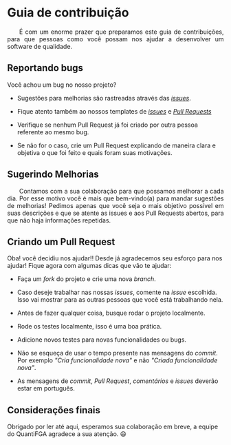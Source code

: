 # Guia de contribuição

<p align="justify"> &emsp;&emsp;É com um enorme prazer que preparamos este guia de contribuições, para que 
pessoas como você possam nos ajudar a desenvolver um software de qualidade.

## Reportando bugs

Você achou um bug no nosso projeto?

* Sugestões para melhorias são rastreadas através das [_issues_](https://github.com/fga-eps-mds/2022-2-Squad9/issues).

* Fique atento também ao nossos templates de [_issues_](https://github.com/fga-eps-mds/2022-2-Squad9/blob/guias_e_templates/.github/ISSUE_TEMPLATE/issue_template.md) e [_Pull Requests_](https://github.com/fga-eps-mds/2022-2-Squad9/blob/guias_e_templates/.github/ISSUE_TEMPLATE/pull_request_template.md)

* Verifique se nenhum Pull Request já foi criado por outra pessoa referente ao mesmo bug.

* Se não for o caso, crie um Pull Request explicando de maneira clara e objetiva o que foi feito e quais foram suas motivações.

## Sugerindo Melhorias

<p align="justify"> &emsp;&emsp;Contamos com a sua colaboração para que possamos melhorar a cada dia. Por esse motivo
você é mais que bem-vindo(a) para mandar sugestões de melhorias!
Pedimos apenas que você seja o mais objetivo possível em suas descrições e que se atente as
issues e aos Pull Requests abertos, para que não haja informações repetidas.

## Criando um Pull Request

Oba! você decidiu nos ajudar!! Desde já agradecemos seu esforço para nos ajudar! Fique agora com algumas
dicas que vão te ajudar:

* Faça um _fork_ do projeto e crie uma nova _branch_.

* Caso deseje trabalhar nas nossas _issues_, comente na _issue_ escolhida. Isso vai mostrar para as outras pessoas 
que você está trabalhando nela.

* Antes de fazer qualquer coisa, busque rodar o projeto localmente.

* Rode os testes localmente, isso é uma boa prática.

* Adicione novos testes para novas funcionalidades ou bugs.

* Não se esqueça de usar o tempo presente nas mensagens do _commit_. Por exemplo _"Cria funcionalidade nova"_
e não _"Criada funcionalidade nova"_.

* As mensagens de _commit_, _Pull Request_, _comentários_ e _issues_ deverão estar em português.

## Considerações finais

Obrigado por ler até aqui, esperamos sua colaboração em breve, a equipe do QuantiFGA agradece a sua atenção. 😄

